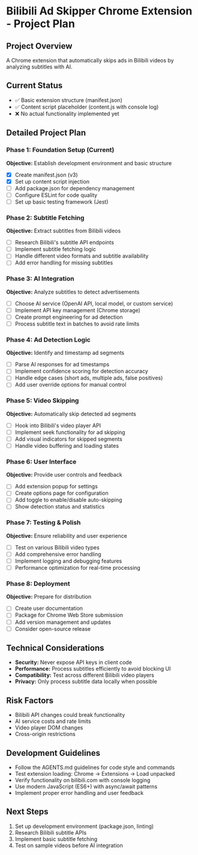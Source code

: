 # Bilibili Ad Skipper Chrome Extension - Project Plan

## Project Overview
A Chrome extension that automatically skips ads in Bilibili videos by analyzing subtitles with AI.

## Current Status
- ✅ Basic extension structure (manifest.json)
- ✅ Content script placeholder (content.js with console log)
- ❌ No actual functionality implemented yet

## Detailed Project Plan

### Phase 1: Foundation Setup (Current)
**Objective:** Establish development environment and basic structure
- [x] Create manifest.json (v3)
- [x] Set up content script injection
- [ ] Add package.json for dependency management
- [ ] Configure ESLint for code quality
- [ ] Set up basic testing framework (Jest)

### Phase 2: Subtitle Fetching
**Objective:** Extract subtitles from Bilibili videos
- [ ] Research Bilibili's subtitle API endpoints
- [ ] Implement subtitle fetching logic
- [ ] Handle different video formats and subtitle availability
- [ ] Add error handling for missing subtitles

### Phase 3: AI Integration
**Objective:** Analyze subtitles to detect advertisements
- [ ] Choose AI service (OpenAI API, local model, or custom service)
- [ ] Implement API key management (Chrome storage)
- [ ] Create prompt engineering for ad detection
- [ ] Process subtitle text in batches to avoid rate limits

### Phase 4: Ad Detection Logic
**Objective:** Identify and timestamp ad segments
- [ ] Parse AI responses for ad timestamps
- [ ] Implement confidence scoring for detection accuracy
- [ ] Handle edge cases (short ads, multiple ads, false positives)
- [ ] Add user override options for manual control

### Phase 5: Video Skipping
**Objective:** Automatically skip detected ad segments
- [ ] Hook into Bilibili's video player API
- [ ] Implement seek functionality for ad skipping
- [ ] Add visual indicators for skipped segments
- [ ] Handle video buffering and loading states

### Phase 6: User Interface
**Objective:** Provide user controls and feedback
- [ ] Add extension popup for settings
- [ ] Create options page for configuration
- [ ] Add toggle to enable/disable auto-skipping
- [ ] Show detection status and statistics

### Phase 7: Testing & Polish
**Objective:** Ensure reliability and user experience
- [ ] Test on various Bilibili video types
- [ ] Add comprehensive error handling
- [ ] Implement logging and debugging features
- [ ] Performance optimization for real-time processing

### Phase 8: Deployment
**Objective:** Prepare for distribution
- [ ] Create user documentation
- [ ] Package for Chrome Web Store submission
- [ ] Add version management and updates
- [ ] Consider open-source release

## Technical Considerations
- **Security:** Never expose API keys in client code
- **Performance:** Process subtitles efficiently to avoid blocking UI
- **Compatibility:** Test across different Bilibili video players
- **Privacy:** Only process subtitle data locally when possible

## Risk Factors
- Bilibili API changes could break functionality
- AI service costs and rate limits
- Video player DOM changes
- Cross-origin restrictions

## Development Guidelines
- Follow the AGENTS.md guidelines for code style and commands
- Test extension loading: Chrome → Extensions → Load unpacked
- Verify functionality on bilibili.com with console logging
- Use modern JavaScript (ES6+) with async/await patterns
- Implement proper error handling and user feedback

## Next Steps
1. Set up development environment (package.json, linting)
2. Research Bilibili subtitle APIs
3. Implement basic subtitle fetching
4. Test on sample videos before AI integration